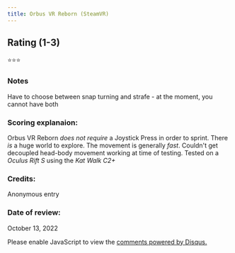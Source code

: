 ```yaml
---
title: Orbus VR Reborn (SteamVR)
---
```


## Rating (1-3) 
⭐⭐⭐

### Notes
Have to choose between snap turning and strafe - at the moment, you cannot have both

### Scoring explanaion:
Orbus VR Reborn *does not require* a Joystick Press in order to sprint.
There *is* a huge world to explore.
The movement is generally *fast*.
Couldn't get decoupled head-body movement working at time of testing. 
Tested on a *Oculus Rift S* using the *Kat Walk C2+*

### Credits:
Anonymous entry

### Date of review:
October 13, 2022

<div id="disqus_thread"></div>
<script>
    /**
    *  RECOMMENDED CONFIGURATION VARIABLES: EDIT AND UNCOMMENT THE SECTION BELOW TO INSERT DYNAMIC VALUES FROM YOUR PLATFORM OR CMS.
    *  LEARN WHY DEFINING THESE VARIABLES IS IMPORTANT: https://disqus.com/admin/universalcode/#configuration-variables    */
    /*
    var disqus_config = function () {
    this.page.url = PAGE_URL;  // Replace PAGE_URL with your page's canonical URL variable
    this.page.identifier = PAGE_IDENTIFIER; // Replace PAGE_IDENTIFIER with your page's unique identifier variable
    };
    */
    (function() { // DON'T EDIT BELOW THIS LINE
    var d = document, s = d.createElement('script');
    s.src = 'https://EXAMPLE.disqus.com/embed.js';
    s.setAttribute('data-timestamp', +new Date());
    (d.head || d.body).appendChild(s);
    })();
</script>
<noscript>Please enable JavaScript to view the <a href="https://disqus.com/?ref_noscript">comments powered by Disqus.</a></noscript>

